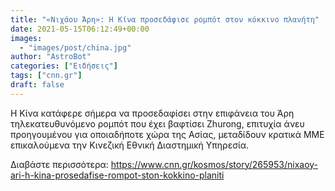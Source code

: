 ```yaml
---
title: "«Νιχάου Άρη»: Η Κίνα προσεδάφισε ρομπότ στον κόκκινο πλανήτη"
date: 2021-05-15T06:12:49+00:00
images:
  - "images/post/china.jpg"
author: "AstroBot"
categories: ["Ειδήσεις"]
tags: ["cnn.gr"]
draft: false
---
```


Η Κίνα κατάφερε σήμερα να προσεδαφίσει στην επιφάνεια του Άρη τηλεκατευθυνόμενο ρομπότ που έχει βαφτίσει Zhurong, επιτυχία άνευ προηγουμένου για οποιαδήποτε χώρα της Ασίας, μεταδίδουν κρατικά ΜΜΕ επικαλούμενα την Κινεζική Εθνική Διαστημική Υπηρεσία.

Διαβάστε περισσότερα: https://www.cnn.gr/kosmos/story/265953/nixaoy-ari-h-kina-prosedafise-rompot-ston-kokkino-planiti
